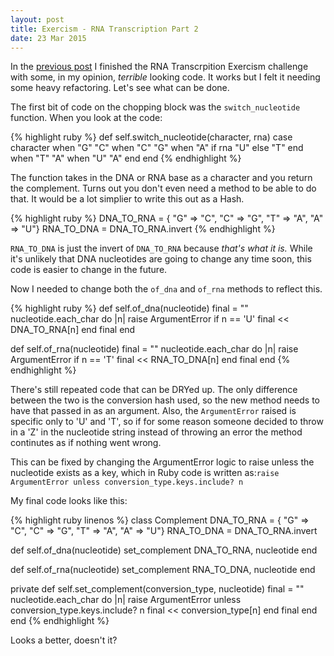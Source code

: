 ```yaml
---
layout: post
title: Exercism - RNA Transcription Part 2
date: 23 Mar 2015
---
```


In the [previous post](/2015/03/20/exercism-rna-transcription/) I finished the RNA Transcrpition Exercism challenge with some, in my opinion, *terrible* looking code. It works but I felt it needing some heavy refactoring. Let's see what can be done.

The first bit of code on the chopping block was the ``switch_nucleotide`` function. When you look at the code:

{% highlight ruby %}
def self.switch_nucleotide(character, rna) 
  case character
  when "G"
    "C"
  when "C"
    "G"
  when "A"
    if rna 
      "U"
    else
      "T"
    end
  when "T"
    "A"
  when "U"
    "A"
  end
end
{% endhighlight %}

The function takes in the DNA or RNA base as a character and you return the complement. Turns out you don't even need a method to be able to do that. It would be a lot simplier to write this out as a Hash.

{% highlight ruby %}
DNA_TO_RNA = { "G" => "C", "C" => "G", "T" => "A", "A" => "U"}
RNA_TO_DNA = DNA_TO_RNA.invert
{% endhighlight %}

``RNA_TO_DNA`` is just the invert of ``DNA_TO_RNA`` because *that's what it is.* While it's unlikely that DNA nucleotides are going to change any time soon, this code is easier to change in the future.

Now I needed to change both the ``of_dna`` and ``of_rna`` methods to reflect this.

{% highlight ruby %}
def self.of_dna(nucleotide)
  final = ""
  nucleotide.each_char do |n|
    raise ArgumentError if n == 'U'
    final << DNA_TO_RNA[n]
  end
  final
end

def self.of_rna(nucleotide)
  final = ""
  nucleotide.each_char do |n|
    raise ArgumentError if n == 'T'
    final << RNA_TO_DNA[n]
  end
  final
end
{% endhighlight %}

There's still repeated code that can be DRYed up. The only difference between the two is the conversion hash used, so the new method needs to have that passed in as an argument. Also, the ``ArgumentError`` raised is specific only to 'U' and 'T', so if for some reason someone decided to throw in a 'Z' in the nucleotide string instead of throwing an error the method continutes as if nothing went wrong. 

This can be fixed by changing the ArgumentError logic to raise unless the nucleotide exists as a key, which in Ruby code is written as:``raise ArgumentError unless conversion_type.keys.include? n``

My final code looks like this: 

{% highlight ruby linenos %}
class Complement
  DNA_TO_RNA = { "G" => "C", "C" => "G", "T" => "A", "A" => "U"}
  RNA_TO_DNA = DNA_TO_RNA.invert

  def self.of_dna(nucleotide)
    set_complement DNA_TO_RNA, nucleotide
  end

  def self.of_rna(nucleotide)
    set_complement RNA_TO_DNA, nucleotide
  end

private
  def self.set_complement(conversion_type, nucleotide)
    final = ""
    nucleotide.each_char do |n|
      raise ArgumentError unless conversion_type.keys.include? n
      final << conversion_type[n]
    end
    final
  end
end
{% endhighlight %}

Looks a better, doesn't it?
